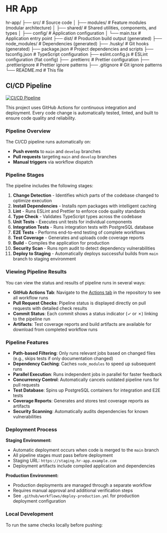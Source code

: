 # HR App

hr-app/
├── src/                    # Source code
│   ├── modules/           # Feature modules (modular architecture)
│   ├── shared/            # Shared utilities, components, and types
│   ├── config/            # Application configuration
│   └── main.tsx           # Application entry point
├── dist/                  # Production build output (generated)
├── node_modules/          # Dependencies (generated)
├── .husky/                # Git hooks (generated)
├── package.json           # Project dependencies and scripts
├── tsconfig.json          # TypeScript configuration
├── eslint.config.js       # ESLint configuration (flat config)
├── .prettierrc            # Prettier configuration
├── .prettierignore        # Prettier ignore patterns
├── .gitignore             # Git ignore patterns
└── README.md              # This file

## CI/CD Pipeline

[![CI/CD Pipeline](https://github.com/YOUR_USERNAME/hr-app/actions/workflows/ci.yml/badge.svg)](https://github.com/YOUR_USERNAME/hr-app/actions/workflows/ci.yml)

This project uses GitHub Actions for continuous integration and deployment. Every code change is automatically tested, linted, and built to ensure code quality and reliability.

### Pipeline Overview

The CI/CD pipeline runs automatically on:
- **Push events** to `main` and `develop` branches
- **Pull requests** targeting `main` and `develop` branches
- **Manual triggers** via workflow dispatch

### Pipeline Stages

The pipeline includes the following stages:

1. **Change Detection** - Identifies which parts of the codebase changed to optimize execution
2. **Install Dependencies** - Installs npm packages with intelligent caching
3. **Lint** - Runs ESLint and Prettier to enforce code quality standards
4. **Type Check** - Validates TypeScript types across the codebase
5. **Unit Tests** - Executes unit tests for individual components
6. **Integration Tests** - Runs integration tests with PostgreSQL database
7. **E2E Tests** - Performs end-to-end testing of complete workflows
8. **Test Coverage** - Generates and uploads code coverage reports
9. **Build** - Compiles the application for production
10. **Security Scan** - Runs npm audit to detect dependency vulnerabilities
11. **Deploy to Staging** - Automatically deploys successful builds from `main` branch to staging environment

### Viewing Pipeline Results

You can view the status and results of pipeline runs in several ways:

- **GitHub Actions Tab**: Navigate to the [Actions tab](https://github.com/YOUR_USERNAME/hr-app/actions) in the repository to see all workflow runs
- **Pull Request Checks**: Pipeline status is displayed directly on pull requests with detailed check results
- **Commit Status**: Each commit shows a status indicator (✓ or ✗) linking to the pipeline run
- **Artifacts**: Test coverage reports and build artifacts are available for download from completed workflow runs

### Pipeline Features

- **Path-based Filtering**: Only runs relevant jobs based on changed files (e.g., skips tests if only documentation changed)
- **Dependency Caching**: Caches `node_modules` to speed up subsequent runs
- **Parallel Execution**: Runs independent jobs in parallel for faster feedback
- **Concurrency Control**: Automatically cancels outdated pipeline runs for pull requests
- **Test Database**: Spins up PostgreSQL containers for integration and E2E tests
- **Coverage Reports**: Generates and stores test coverage reports as artifacts
- **Security Scanning**: Automatically audits dependencies for known vulnerabilities

### Deployment Process

**Staging Environment:**
- Automatic deployment occurs when code is merged to the `main` branch
- All pipeline stages must pass before deployment
- Staging URL: `https://staging.hr-app.example.com`
- Deployment artifacts include compiled application and dependencies

**Production Environment:**
- Production deployments are managed through a separate workflow
- Requires manual approval and additional verification steps
- See `.github/workflows/deploy-production.yml` for production deployment configuration

### Local Development

To run the same checks locally before pushing:
